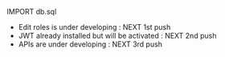 IMPORT db.sql


- Edit roles is under developing : NEXT 1st push
- JWT already installed but will be activated : NEXT 2nd push
- APIs are under developing : NEXT 3rd push